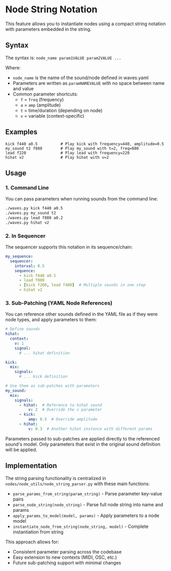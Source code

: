 # Node String Notation

This feature allows you to instantiate nodes using a compact string notation with parameters embedded in the string.

## Syntax

The syntax is: `node_name param1VALUE param2VALUE ...`

Where:
- `node_name` is the name of the sound/node defined in waves.yaml
- Parameters are written as `paramNAMEVALUE` with no space between name and value
- Common parameter shortcuts:
  - `f` = `freq` (frequency)
  - `a` = `amp` (amplitude)
  - `t` = time/duration (depending on node)
  - `v` = variable (context-specific)

## Examples

```
kick f440 a0.5          # Play kick with frequency=440, amplitude=0.5
my_sound t2 f880        # Play my_sound with t=2, freq=880
lead f220               # Play lead with frequency=220
hihat v2                # Play hihat with v=2
```

## Usage

### 1. Command Line

You can pass parameters when running sounds from the command line:

```bash
./waves.py kick f440 a0.5
./waves.py my_sound t2
./waves.py lead f880 a0.2
./waves.py hihat v2
```

### 2. In Sequencer

The sequencer supports this notation in its sequence/chain:

```yaml
my_sequence:
  sequencer:
    interval: 0.5
    sequence:
      - kick f440 a0.5
      - lead f880
      - [kick f200, lead f400]  # Multiple sounds in one step
      - hihat v2
```

### 3. Sub-Patching (YAML Node References)

You can reference other sounds defined in the YAML file as if they were node types, and apply parameters to them:

```yaml
# Define sounds
hihat:
  context:
    v: 1
    signal:
      # ... hihat definition

kick:
  mix:
    signals:
      # ... kick definition

# Use them as sub-patches with parameters
my_sound:
  mix:
    signals:
      - hihat:  # Reference to hihat sound
          v: 2  # Override the v parameter
      - kick:
          amp: 0.5  # Override amplitude
      - hihat:
          v: 0.3  # Another hihat instance with different params
```

Parameters passed to sub-patches are applied directly to the referenced sound's model. Only parameters that exist in the original sound definition will be applied.

## Implementation

The string parsing functionality is centralized in `nodes/node_utils/node_string_parser.py` with these main functions:

- `parse_params_from_string(param_string)` - Parse parameter key-value pairs
- `parse_node_string(node_string)` - Parse full node string into name and params
- `apply_params_to_model(model, params)` - Apply parameters to a node model
- `instantiate_node_from_string(node_string, model)` - Complete instantiation from string

This approach allows for:
- Consistent parameter parsing across the codebase
- Easy extension to new contexts (MIDI, OSC, etc.)
- Future sub-patching support with minimal changes
